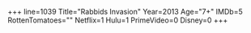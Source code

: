 +++
line=1039
Title="Rabbids Invasion"
Year=2013
Age="7+"
IMDb=5
RottenTomatoes=""
Netflix=1
Hulu=1
PrimeVideo=0
Disney=0
+++

